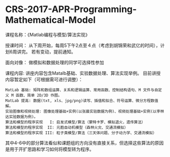 # CRS-2017-APR-Programming-Mathematical-Model

课程名称：《Matlab编程与模型/算法实现》

授课时间： 从下周开始，每周5下午2点至４点（考虑到胡锦荣和武亿的时间），计划6周讲完。 若有变动，提前通知。

面向对像： 做模拟和数据处理的同学可选择性参加

课程内容: 讲座内容包含Matalb基础、实验数据处理、算法实现举例。 目前讲授内容暂定如下（可根据需可进行调整）：

    MatLab 基础: 矩阵和数组运算、关系和逻辑运算、常用函数、控制结构语句、M 文件与自定义 M 函数、简单 2D/3D 作图。
    MatLab 提高: 数据(txt, xls、jpg/png)读写、插值和拟合、符号运算、微分方程数值解。
    实验图像和视频处理: 图像处理基础+实例(以张晨实验数据为例)、视频处理基础+实例(以李林达实验数据为例)。
    算法和模型的程序实现   I: 启发式模型/算法（蒙特卡罗、模拟退火，遗传算法）
    算法和模型的程序实现  II: 元胞自动机模型（森林火灾、交通流模拟）
    算法和模型的程序实现 III: 粒子类模型/算法（三天体问题、分子动力学、交通流模拟）

其中4-6中的部分算法看似和课题组的方向没有直接关系，但选择这些算法的原因是用于开扩思路和学习如何将模型转为程序。
